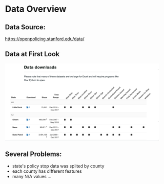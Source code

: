 # Data Overview

## Data Source: 
https://openpolicing.stanford.edu/data/

## Data at First Look

![data1](pic/data1.png)

## Several Problems:

- state's policy stop data was splited by county
- each county has different features
- many N/A values
... 


